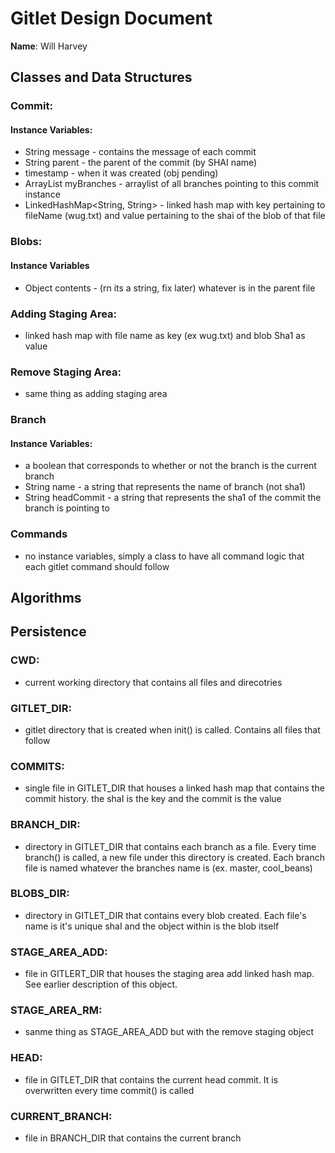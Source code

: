 # Gitlet Design Document

**Name**: Will Harvey

## Classes and Data Structures
### Commit:
#### Instance Variables:
* String message - contains the message of each commit
* String parent - the parent of the commit (by SHAI name)
* timestamp - when it was created (obj pending)
* ArrayList<String> myBranches - arraylist of all branches pointing to this commit instance
* LinkedHashMap<String, String> - linked hash map with key pertaining to fileName (wug.txt) and value pertaining to the shai of the blob of that file


### Blobs:
#### Instance Variables
* Object contents - (rn its a string, fix later) whatever is in the parent file
### Adding Staging Area:

* linked hash map with file name as key (ex wug.txt) and blob Sha1 as value

### Remove Staging Area:
*  same thing as adding staging area

### Branch
#### Instance Variables:
* a boolean that corresponds to whether or not the branch is the current branch
* String name - a string that represents the name of branch (not sha1)
* String headCommit - a string that represents the sha1 of the commit the branch is pointing to

### Commands
* no instance variables, simply a class to have all command logic that each gitlet command should follow

## Algorithms



## Persistence
### CWD:
* current working directory that contains all files and direcotries

### GITLET_DIR:
* gitlet directory that is created when init() is called. Contains all files that follow

### COMMITS:
* single file in GITLET_DIR that houses a linked hash map that contains the commit history.
the shaI is the key and the commit is the value

### BRANCH_DIR:
* directory in GITLET_DIR that contains each branch as a file. Every time branch() is called, a new file under this directory is created.
Each branch file is named whatever the branches name is (ex. master, cool_beans)

### BLOBS_DIR:
* directory in GITLET_DIR that contains every blob created. Each file's name is it's unique shaI and the object within is the blob itself

### STAGE_AREA_ADD:
* file in GITLERT_DIR that houses the staging area add linked hash map. See earlier description of this object.

### STAGE_AREA_RM:
* sanme thing as STAGE_AREA_ADD but with the remove staging object

### HEAD:
* file in GITLET_DIR that contains the current head commit. It is overwritten every time commit() is called

### CURRENT_BRANCH:
* file in BRANCH_DIR that contains the current branch



